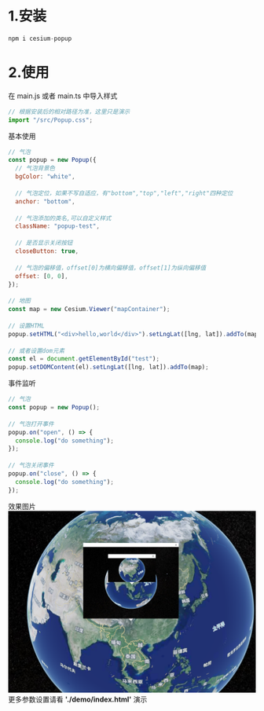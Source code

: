 # 1.安装

```js
npm i cesium-popup
```

# 2.使用

在 main.js 或者 main.ts 中导入样式

```js
// 根据安装后的相对路径为准，这里只是演示
import "/src/Popup.css";
```

基本使用

```js
// 气泡
const popup = new Popup({
  // 气泡背景色
  bgColor: "white",

  // 气泡定位，如果不写自适应，有"bottom","top","left","right"四种定位
  anchor: "bottom",

  // 气泡添加的类名,可以自定义样式
  className: "popup-test",

  // 是否显示关闭按钮
  closeButton: true,

  // 气泡的偏移值，offset[0]为横向偏移值，offset[1]为纵向偏移值
  offset: [0, 0],
});

// 地图
const map = new Cesium.Viewer("mapContainer");

// 设置HTML
popup.setHTML("<div>hello,world</div>").setLngLat([lng, lat]).addTo(map);

// 或者设置dom元素
const el = document.getElementById("test");
popup.setDOMContent(el).setLngLat([lng, lat]).addTo(map);
```

事件监听

```js
// 气泡
const popup = new Popup();

// 气泡打开事件
popup.on("open", () => {
  console.log("do something");
});

// 气泡关闭事件
popup.on("close", () => {
  console.log("do something");
});
```

效果图片
![Alt text](./image/image.png)
更多参数设置请看 **'./demo/index.html'** 演示
